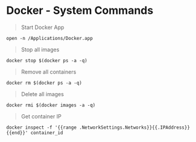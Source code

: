 # Docker - System Commands

> Start Docker App
```shell
open -n /Applications/Docker.app
```
> Stop all images
```shell
docker stop $(docker ps -a -q)
```
> Remove all containers
```shell
docker rm $(docker ps -a -q)
```
> Delete all images
```shell
docker rmi $(docker images -a -q)
```
> Get container IP
```shell
docker inspect -f '{{range .NetworkSettings.Networks}}{{.IPAddress}}{{end}}' container_id
```